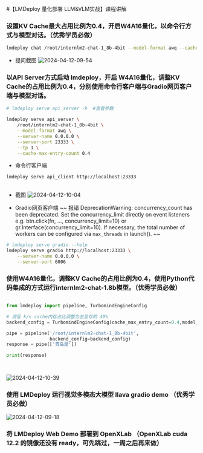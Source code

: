 #【LMDeploy 量化部署 LLM&VLM实战】课程讲解
 
### 设置KV Cache最大占用比例为0.4，开启W4A16量化，以命令行方式与模型对话。（优秀学员必做）

```bash
lmdeploy chat /root/internlm2-chat-1_8b-4bit --model-format awq --cache-max-entry-count 0.4

```
- 提问截图 
![2024-04-12-09-54](https://github.com/jingkeke/internLM2/assets/16113137/a78f2eb4-d6f5-48de-99e3-bf218c634262)



### 以API Server方式启动 lmdeploy，开启 W4A16量化，调整KV Cache的占用比例为0.4，分别使用命令行客户端与Gradio网页客户端与模型对话。

```bash
# lmdeploy serve api_server -h  #查看参数

lmdeploy serve api_server \
    /root/internlm2-chat-1_8b-4bit \
    --model-format awq \
    --server-name 0.0.0.0 \
    --server-port 23333 \
    --tp 1 \
    --cache-max-entry-count 0.4


```
- 命令行客户端

```bash
lmdeploy serve api_client http://localhost:23333
 
```
- 截图
  ![2024-04-12-10-04](https://github.com/jingkeke/internLM2/assets/16113137/51a45096-09e0-4b85-8b59-b1912c84cba4)

- Gradio网页客户端
~~ 报错 DeprecationWarning: concurrency_count has been deprecated. Set the concurrency_limit directly on event listeners e.g. btn.click(fn, ..., concurrency_limit=10) or gr.Interface(concurrency_limit=10). If necessary, the total number of workers can be configured via `max_threads` in launch(). ~~

```bash
# lmdeploy serve gradio --help 
lmdeploy serve gradio http://localhost:23333 \
    --server-name 0.0.0.0 \
    --server-port 6006
```



### 使用W4A16量化，调整KV Cache的占用比例为0.4，使用Python代码集成的方式运行internlm2-chat-1.8b模型。（优秀学员必做）
```python

from lmdeploy import pipeline, TurbomindEngineConfig

# 调低 k/v cache内存占比调整为总显存的 40%
backend_config = TurbomindEngineConfig(cache_max_entry_count=0.4,model_format='awq')

pipe = pipeline('/root/internlm2-chat-1_8b-4bit',
                backend_config=backend_config)
response = pipe(['青岛是'])

print(response)

 
```

![2024-04-12-10-39](https://github.com/jingkeke/internLM2/assets/16113137/7204ca38-6837-42be-b837-fbe4fb4932f6)



### 使用 LMDeploy 运行视觉多模态大模型 llava gradio demo （优秀学员必做）

 ![2024-04-12-09-18](https://github.com/jingkeke/internLM2/assets/16113137/cd25dd5c-3b22-4f60-9df8-803b709daa70)

### 将 LMDeploy Web Demo 部署到 OpenXLab （OpenXLab cuda 12.2 的镜像还没有 ready，可先跳过，一周之后再来做）

```bash
 
```
 
 
